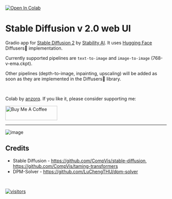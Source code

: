 [![Open In Colab](https://colab.research.google.com/assets/colab-badge.svg)](https://colab.research.google.com/github/qunash/stable-diffusion-2-gui/blob/main/stable_diffusion_2_0.ipynb)
# **Stable Diffusion v 2.0 web UI**
Gradio app for [Stable Diffusion 2](https://huggingface.co/stabilityai/stable-diffusion-2) by [Stability AI](https://stability.ai/).
It uses [Hugging Face](https://huggingface.co/) Diffusers🧨 implementation.

Currently supported pipelines are `text-to-image` and `image-to-image` (768-v-ema.ckpt).

Other pipelines (depth-to-image, inpainting, upscaling) will be added as soon as they are implemented in the Diffusers🧨 library.

<br>

Colab by [anzorq](https://twitter.com/hahahahohohe). If you like it, please consider supporting me:

[<a href="https://www.buymeacoffee.com/anzorq" target="_blank"><img src="https://cdn.buymeacoffee.com/buttons/v2/default-yellow.png" height="45px" width="162px" alt="Buy Me A Coffee"></a>](https://www.buymeacoffee.com/anzorq)

---
![image](https://user-images.githubusercontent.com/3750161/203986329-13b8964e-9289-41ea-8c58-8eb0b04d19c9.PNG)

## Credits
- Stable Diffusion - https://github.com/CompVis/stable-diffusion, https://github.com/CompVis/taming-transformers
- DPM-Solver - https://github.com/LuChengTHU/dpm-solver

<br>

[![visitors](https://visitor-badge.glitch.me/badge?page_id=qunash/stable-diffusion-2-gui)](https://visitor-badge.glitch.me)
